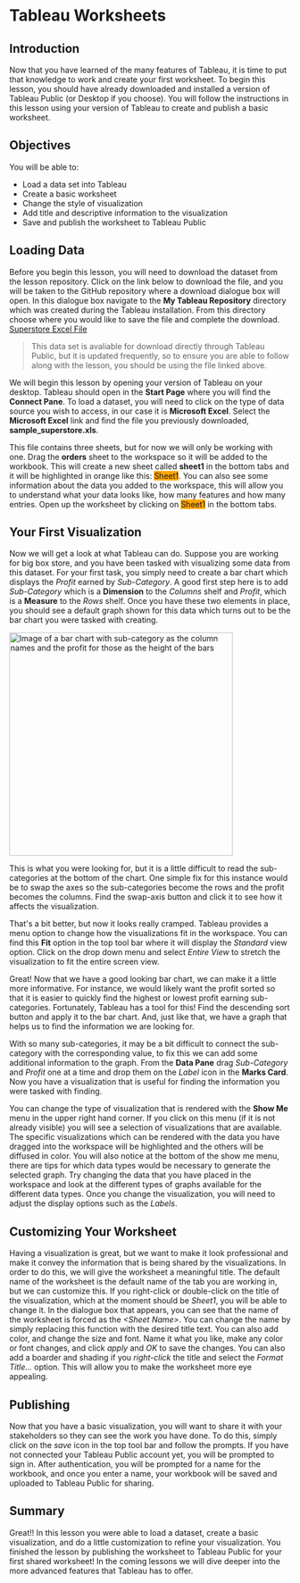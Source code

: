 # Tableau Worksheets

## Introduction
Now that you have learned of the many features of Tableau, it is time to put that knowledge to work and create your first worksheet. To begin this lesson, you should have already downloaded and installed a version of Tableau Public (or Desktop if you choose). You will follow the instructions in this lesson using your version of Tableau to create and publish a basic worksheet.

## Objectives
You will be able to: 
* Load a data set into Tableau
* Create a basic worksheet
* Change the style of visualization
* Add title and descriptive information to the visualization
* Save and publish the worksheet to Tableau Public


## Loading Data

Before you begin this lesson, you will need to download the dataset from the lesson repository. Click on the link below to download the file, and you will be taken to the GitHub repository where a download dialogue box will open. In this dialogue box navigate to the __My Tableau Repository__ directory which was created during the Tableau installation. From this directory choose where you would like to save the file and complete the download.
<a href="https://github.com/learn-co-curriculum/dsc-tableau-worksheets-lab/raw/main/data/sample_superstore.xls" download target="_blank" download="sample_superstore.xls">Superstore Excel File</a>  
> This data set is avaliable for download directly through Tableau Public, but it is updated frequently, so to ensure you are able to follow along with the lesson, you should be using the file linked above.

We will begin this lesson by opening your version of Tableau on your desktop. Tableau should open in the __Start Page__ where you will find the __Connect Pane__. To load a dataset, you will need to click on the type of data source you wish to access, in our case it is __Microsoft Excel__. Select the __Microsoft Excel__ link and find the file you previously downloaded, __sample_superstore.xls__.

This file contains three sheets, but for now we will only be working with one. Drag the __orders__ sheet to the workspace so it will be added to the workbook. This will create a new sheet called __sheet1__ in the bottom tabs and it will be highlighted in orange like this: <a style="background-color:orange">Sheet1</a>. You can also see some information about the data you added to the workspace, this will allow you to understand what your data looks like, how many features and how many entries. Open up the worksheet by clicking on <a style="background-color:orange">Sheet1</a> in the bottom tabs.

## Your First Visualization

Now we will get a look at what Tableau can do. Suppose you are working for big box store, and you have been tasked with visualizing some data from this dataset. For your first task, you simply need to create a bar chart which displays the _Profit_ earned by _Sub-Category_. A good first step here is to add _Sub-Category_ which is a __Dimension__ to the _Columns_ shelf and _Profit_, which is a __Measure__ to the _Rows_ shelf. Once you have these two elements in place, you should see a default graph shown for this data which turns out to be the bar chart you were tasked with creating. 

<img src="https://curriculum-content.s3.amazonaws.com/data-science/images/tableau/bar_chart.png" alt="Image of a bar chart with sub-category as the column names and the profit for those as the height of the bars" height=400px>

This is what you were looking for, but it is a little difficult to read the sub-categories at the bottom of the chart. One simple fix for this instance would be to swap the axes so the sub-categories become the rows and the profit becomes the columns. Find the swap-axis button and click it to see how it affects the visualization.

That's a bit better, but now it looks really cramped. Tableau provides a menu option to change how the visualizations fit in the workspace. You can find this __Fit__ option in the top tool bar where it will display the _Standard_ view option.  Click on the drop down menu and select _Entire View_ to stretch the visualization to fit the entire screen view.

Great! Now that we have a good looking bar chart, we can make it a little more informative. For instance, we would likely want the profit sorted so that it is easier to quickly find the highest or lowest profit earning sub-categories. Fortunately, Tableau has a tool for this! Find the descending sort button and apply it to the bar chart. And, just like that, we have a graph that helps us to find the information we are looking for.

With so many sub-categories, it may be a bit difficult to connect the sub-category with the corresponding value, to fix this we can add some additional information to the graph. From the __Data Pane__ drag _Sub-Category_ and _Profit_ one at a time and drop them on the _Label_ icon in the __Marks Card__. Now you have a visualization that is useful for finding the information you were tasked with finding.

You can change the type of visualization that is rendered with the __Show Me__ menu in the upper right hand corner.  If you click on this menu (if it is not already visible) you will see a selection of visualizations that are available. The specific visualizations which can be rendered with the data you have dragged into the workspace will be highlighted and the others will be diffused in color. You will also notice at the bottom of the show me menu, there are tips for which data types would be necessary to generate the selected graph. Try changing the data that you have placed in the workspace and look at the different types of graphs available for the different data types. Once you change the visualization, you will need to adjust the display options such as the _Labels_.

## Customizing Your Worksheet
Having a visualization is great, but we want to make it look professional and make it convey the information that is being shared by the visualizations. In order to do this, we will give the worksheet a meaningful title. The default name of the worksheet is the default name of the tab you are working in, but we can customize this. If you right-click or double-click on the title of the visualization, which at the moment should be _Sheet1_, you will be able to change it. In the dialogue box that appears, you can see that the name of the worksheet is forced as the _&lt;Sheet Name&gt;_. You can change the name by simply replacing this function with the desired title text.  You can also add color, and change the size and font. Name it what you like, make any color or font changes, and click _apply_ and _OK_ to save the changes. You can also add a boarder and shading if you _right-click_ the title and select the _Format Title..._ option. This will allow you to make the worksheet more eye appealing.

## Publishing
Now that you have a basic visualization, you will want to share it with your stakeholders so they can see the work you have done. To do this, simply click on the _save_ icon in the top tool bar and follow the prompts. If you have not connected your Tableau Public account yet, you will be prompted to sign in. After authentication, you will be prompted for a name for the workbook, and once you enter a name, your workbook will be saved and uploaded to Tableau Public for sharing.

## Summary
Great!! In this lesson you were able to load a dataset, create a basic visualization, and do a little customization to refine your visualization. You finished the lesson by publishing the worksheet to Tableau Public for your first shared worksheet! In the coming lessons we will dive deeper into the more advanced features that Tableau has to offer.
